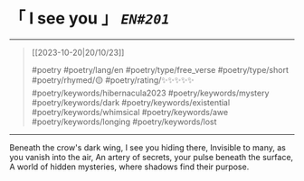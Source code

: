 # &#12300; I see you &#12301; *`EN#201`*

---

> [[2023-10-20|20/10/23]]
> 
> #poetry 
> #poetry/lang/en 
> #poetry/type/free_verse #poetry/type/short 
> #poetry/rhymed/🟡 
> #poetry/rating/✨✨✨✨✨ 
> #poetry/keywords/hibernacula2023 #poetry/keywords/mystery #poetry/keywords/dark #poetry/keywords/existential #poetry/keywords/whimsical #poetry/keywords/awe #poetry/keywords/longing #poetry/keywords/lost 

---

Beneath the crow's dark wing, I see you hiding there,
Invisible to many, as you vanish into the air,
An artery of secrets, your pulse beneath the surface,
A world of hidden mysteries, where shadows find their purpose.